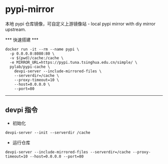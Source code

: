 # pypi-mirror
本地 pypi 仓库镜像，可自定义上游镜像站 - local pypi mirror with diy mirror upstream.

*** 快速搭建 ***

```
docker run -it --rm --name pypi \
  -p 0.0.0.0:8080:80 \
  -v $(pwd)/cache:/cache \
  -e MIRROR_URL=https://pypi.tuna.tsinghua.edu.cn/simple/ \
  pylab/pypi-cache \
    devpi-server --include-mirrored-files \
    --serverdir=/cache \
    --proxy-timeout=10 \
    --host=0.0.0.0 \
    --port=80

```

---

## devpi 指令

+ 初始化

`devpi-server --init --serverdir /cache`

+ 运行仓库

`devpi-server --include-mirrored-files --serverdir=/cache --proxy-timeout=10 --host=0.0.0.0 --port=80`
